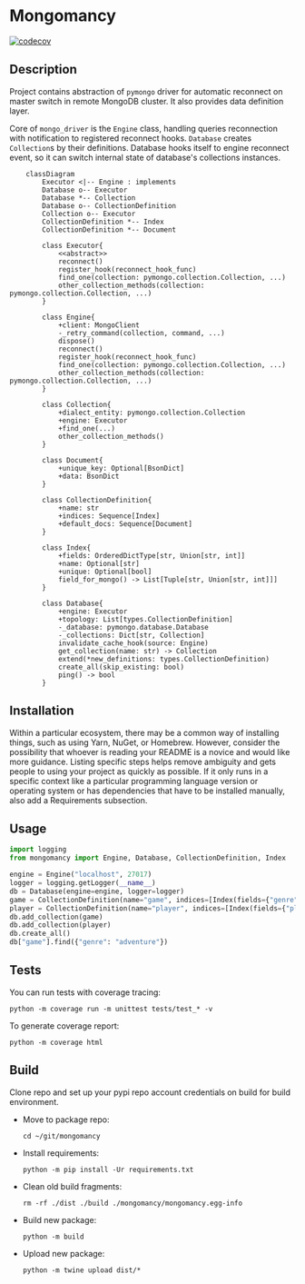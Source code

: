 # Mongomancy

[![codecov](https://codecov.io/gh/Ryu-CZ/mongomancy/graph/badge.svg?token=3WT6TSHPPQ)](https://codecov.io/gh/Ryu-CZ/mongomancy)

## Description

Project contains abstraction of `pymongo` driver for automatic reconnect on master switch in remote MongoDB cluster. It
also provides data definition layer.

Core of `mongo_driver` is the `Engine` class, handling queries reconnection with notification to registered reconnect
hooks.
`Database` creates `Collection`s by their definitions. Database hooks itself to engine reconnect event, so it can switch
internal state of database's collections instances.

```mermaid
    classDiagram
        Executor <|-- Engine : implements
        Database o-- Executor
        Database *-- Collection
        Database o-- CollectionDefinition
        Collection o-- Executor
        CollectionDefinition *-- Index
        CollectionDefinition *-- Document
        
        class Executor{
            <<abstract>>
            reconnect()
            register_hook(reconnect_hook_func)
            find_one(collection: pymongo.collection.Collection, ...)
            other_collection_methods(collection: pymongo.collection.Collection, ...)
        }
        
        class Engine{
            +client: MongoClient
            -_retry_command(collection, command, ...)
            dispose()
            reconnect()
            register_hook(reconnect_hook_func)
            find_one(collection: pymongo.collection.Collection, ...)
            other_collection_methods(collection: pymongo.collection.Collection, ...)
        }
    
        class Collection{
            +dialect_entity: pymongo.collection.Collection
            +engine: Executor
            +find_one(...)
            other_collection_methods()
        }
        
        class Document{
            +unique_key: Optional[BsonDict]
            +data: BsonDict
        }
    
        class CollectionDefinition{
            +name: str
            +indices: Sequence[Index]
            +default_docs: Sequence[Document]
        }
    
        class Index{
            +fields: OrderedDictType[str, Union[str, int]]
            +name: Optional[str]
            +unique: Optional[bool]
            field_for_mongo() -> List[Tuple[str, Union[str, int]]]
        }
    
        class Database{
            +engine: Executor
            +topology: List[types.CollectionDefinition]
            -_database: pymongo.database.Database
            -_collections: Dict[str, Collection]
            invalidate_cache_hook(source: Engine) 
            get_collection(name: str) -> Collection
            extend(*new_definitions: types.CollectionDefinition)
            create_all(skip_existing: bool)
            ping() -> bool
        }
```

## Installation

Within a particular ecosystem, there may be a common way of installing things, such as using Yarn, NuGet, or Homebrew.
However, consider the possibility that whoever is reading your README is a novice and would like more guidance. Listing
specific steps helps remove ambiguity and gets people to using your project as quickly as possible. If it only runs in a
specific context like a particular programming language version or operating system or has dependencies that have to be
installed manually, also add a Requirements subsection.

## Usage

```python
import logging
from mongomancy import Engine, Database, CollectionDefinition, Index

engine = Engine("localhost", 27017)
logger = logging.getLogger(__name__)
db = Database(engine=engine, logger=logger)
game = CollectionDefinition(name="game", indices=[Index(fields={"genre": 1})])
player = CollectionDefinition(name="player", indices=[Index(fields={"player_id": 1}, unique=True)])
db.add_collection(game)
db.add_collection(player)
db.create_all()
db["game"].find({"genre": "adventure"})
```

## Tests

You can run tests with coverage tracing:

```shell
python -m coverage run -m unittest tests/test_* -v 
```

To generate coverage report:

```shell
python -m coverage html   
```

## Build

Clone repo and set up your pypi repo account credentials on build for build environment.

- Move to package repo:

    ```shell
    cd ~/git/mongomancy
    ```

- Install requirements:

   ```shell
   python -m pip install -Ur requirements.txt
   ```

- Clean old build fragments:

    ```shell
    rm -rf ./dist ./build ./mongomancy/mongomancy.egg-info
    ```

- Build new package:

    ```shell
    python -m build
    ``` 

- Upload new package:

    ```shell
    python -m twine upload dist/* 
    ```